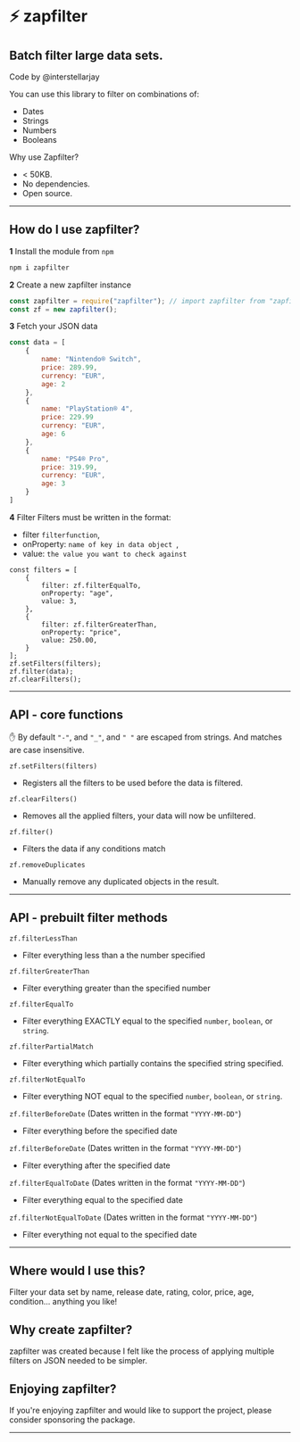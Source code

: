 # :zap: zapfilter 
## Batch filter large data sets.
Code by @interstellarjay

You can use this library to filter on combinations of:
+ Dates
+ Strings
+ Numbers
+ Booleans

Why use Zapfilter?
+ < 50KB.
+ No dependencies.
+ Open source.

---

## How do I use zapfilter?

**1** Install the module from `npm`

```bash
npm i zapfilter
```

**2** Create a new zapfilter instance

```javascript
const zapfilter = require("zapfilter"); // import zapfilter from "zapfilter"
const zf = new zapfilter();
```

**3** Fetch your JSON data

```javascript
const data = [
	{
		name: "Nintendo® Switch",
		price: 289.99,
		currency: "EUR",
		age: 2
	},
	{
		name: "PlayStation® 4",
		price: 229.99
		currency: "EUR",
		age: 6
	},
	{
		name: "PS4® Pro",
		price: 319.99,
		currency: "EUR",
		age: 3
	}
]
```

**4** Filter
Filters must be written in the format:
+ filter `filterfunction`,
+ onProperty: `name of key in data object `,
+ value: `the value you want to check against`

```
const filters = [
	{
		filter: zf.filterEqualTo,
		onProperty: "age",
		value: 3,
	},
	{
		filter: zf.filterGreaterThan,
		onProperty: "price",
		value: 250.00,
	}
];
zf.setFilters(filters);
zf.filter(data);
zf.clearFilters();
```
---

## API - core functions
:hand: By default `"-"`, and `"_"`, and `" "` are escaped from strings. And matches are case insensitive.

`zf.setFilters(filters)`
- Registers all the filters to be used before the data is filtered.

`zf.clearFilters()`
- Removes all the applied filters, your data will now be unfiltered.

`zf.filter()`
- Filters the data if any conditions match

`zf.removeDuplicates` 
- Manually remove any duplicated objects in the result.

---

## API - prebuilt filter methods

`zf.filterLessThan`
- Filter everything less than a the number specified

`zf.filterGreaterThan`
- Filter everything greater than the specified number

`zf.filterEqualTo` 
- Filter everything EXACTLY equal to the specified `number`, `boolean`, or `string`.

`zf.filterPartialMatch` 
- Filter everything which partially contains the specified string specified.

`zf.filterNotEqualTo`
- Filter everything NOT equal to the specified `number`, `boolean`, or `string`.

`zf.filterBeforeDate` (Dates written in the format `"YYYY-MM-DD"`)
- Filter everything before the specified date

`zf.filterBeforeDate` (Dates written in the format `"YYYY-MM-DD"`)
- Filter everything after the specified date

`zf.filterEqualToDate` (Dates written in the format `"YYYY-MM-DD"`)
- Filter everything equal to the specified date

`zf.filterNotEqualToDate` (Dates written in the format `"YYYY-MM-DD"`)
- Filter everything not equal to the specified date

---

## Where would I use this?
Filter your data set by name, release date, rating, color, price, age, condition... anything you like!

## Why create zapfilter?
zapfilter was created because I felt like the process of applying multiple filters on JSON needed to be simpler.

## Enjoying zapfilter?
If you're enjoying zapfilter and would like to support the project, please consider sponsoring the package.

---
